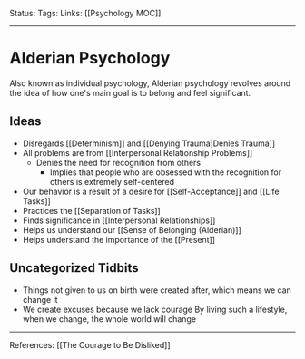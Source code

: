 Status:
Tags:
Links: [[Psychology MOC]]
___
# Alderian Psychology
Also known as individual psychology, Alderian psychology revolves around the idea of how one's main goal is to belong and feel significant.
## Ideas
- Disregards [[Determinism]] and [[Denying Trauma|Denies Trauma]]
- All problems are from [[Interpersonal Relationship Problems]]
	- Denies the need for recognition from others
		- Implies that people who are obsessed with the recognition for others is extremely self-centered
- Our behavior is a result of a desire for [[Self-Acceptance]] and [[Life Tasks]]
- Practices the [[Separation of Tasks]]
- Finds significance in [[Interpersonal Relationships]]
- Helps us understand our [[Sense of Belonging (Alderian)]]
- Helps understand the importance of the [[Present]]
## Uncategorized Tidbits
- Things not given to us on birth were created after, which means we can change it
- We create excuses because we lack courage
By living such a lifestyle, when we change, the whole world will change
___
References: [[The Courage to Be Disliked]]